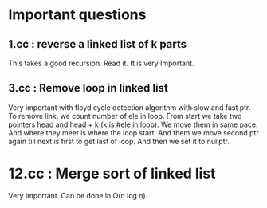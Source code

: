 # Important questions

## 1.cc : reverse a linked list of k parts

This takes a good recursion. Read it. It is very Important.

## 3.cc : Remove loop in linked list

Very important with floyd cycle detection algorithm with slow and fast ptr.
To remove link, we count number of ele in loop. From start we take two pointers
head and head + k (k is #ele in loop). We move them in same pace. And where
they meet is where the loop start. And them we move second ptr again till
next is first to get last of loop. And then we set it to nullptr.

# 12.cc : Merge sort of linked list

Very important. Can be done in O(n log n).
